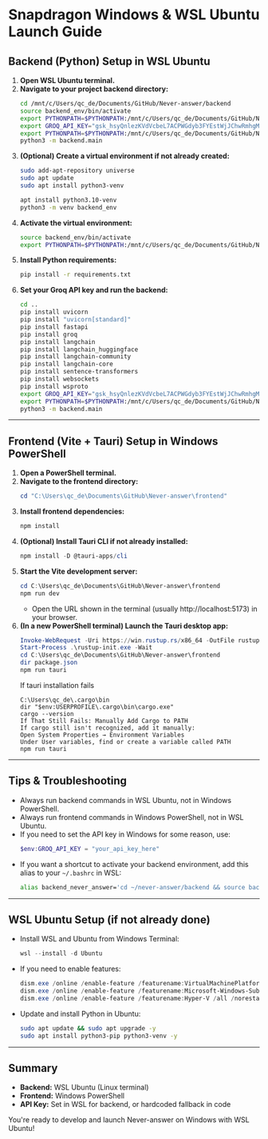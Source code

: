 # Snapdragon Windows & WSL Ubuntu Launch Guide

## Backend (Python) Setup in WSL Ubuntu

1. **Open WSL Ubuntu terminal.**
2. **Navigate to your project backend directory:**
   ```bash
   cd /mnt/c/Users/qc_de/Documents/GitHub/Never-answer/backend
   source backend_env/bin/activate
   export PYTHONPATH=$PYTHONPATH:/mnt/c/Users/qc_de/Documents/GitHub/Never-answer
   export GROQ_API_KEY="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"
   export PYTHONPATH=$PYTHONPATH:/mnt/c/Users/qc_de/Documents/GitHub/Never-answer
   python3 -m backend.main
   ```
3. **(Optional) Create a virtual environment if not already created:**
   ```bash
   sudo add-apt-repository universe
   sudo apt update
   sudo apt install python3-venv

   apt install python3.10-venv
   python3 -m venv backend_env
   ```
4. **Activate the virtual environment:**
   ```bash
   source backend_env/bin/activate
   export PYTHONPATH=$PYTHONPATH:/mnt/c/Users/qc_de/Documents/GitHub/Never-answer
   ```
5. **Install Python requirements:**
   ```bash
   pip install -r requirements.txt
   ```
6. **Set your Groq API key and run the backend:**
   ```bash
   cd ..
   pip install uvicorn
   pip install "uvicorn[standard]"
   pip install fastapi
   pip install groq
   pip install langchain
   pip install langchain_huggingface
   pip install langchain-community
   pip install langchain-core
   pip install sentence-transformers
   pip install websockets
   pip install wsproto
   export GROQ_API_KEY="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"
   export PYTHONPATH=$PYTHONPATH:/mnt/c/Users/qc_de/Documents/GitHub/Never-answer
   python3 -m backend.main
   ```

---

## Frontend (Vite + Tauri) Setup in Windows PowerShell

1. **Open a PowerShell terminal.**
2. **Navigate to the frontend directory:**
   ```powershell
   cd "C:\Users\qc_de\Documents\GitHub\Never-answer\frontend"
   ```
3. **Install frontend dependencies:**
   ```powershell
   npm install
   ```
4. **(Optional) Install Tauri CLI if not already installed:**
   ```powershell
   npm install -D @tauri-apps/cli
   ```
5. **Start the Vite development server:**
   ```powershell
   cd C:\Users\qc_de\Documents\GitHub\Never-answer\frontend
   npm run dev
   ```
   - Open the URL shown in the terminal (usually http://localhost:5173) in your browser.
6. **(In a new PowerShell terminal) Launch the Tauri desktop app:**
   ```powershell
   Invoke-WebRequest -Uri https://win.rustup.rs/x86_64 -OutFile rustup-init.exe
   Start-Process .\rustup-init.exe -Wait
   cd C:\Users\qc_de\Documents\GitHub\Never-answer\frontend
   dir package.json
   npm run tauri
   ```
   If tauri installation fails
   ```
   C:\Users\qc_de\.cargo\bin
   dir "$env:USERPROFILE\.cargo\bin\cargo.exe"
   cargo --version
   If That Still Fails: Manually Add Cargo to PATH
   If cargo still isn't recognized, add it manually:
   Open System Properties → Environment Variables
   Under User variables, find or create a variable called PATH
   npm run tauri
   ```
---

## Tips & Troubleshooting
- Always run backend commands in WSL Ubuntu, not in Windows PowerShell.
- Always run frontend commands in Windows PowerShell, not in WSL Ubuntu.
- If you need to set the API key in Windows for some reason, use:
  ```powershell
  $env:GROQ_API_KEY = "your_api_key_here"
  ```
- If you want a shortcut to activate your backend environment, add this alias to your `~/.bashrc` in WSL:
  ```bash
  alias backend_never_answer='cd ~/never-answer/backend && source backend_env/bin/activate'
  ```

---

## WSL Ubuntu Setup (if not already done)
- Install WSL and Ubuntu from Windows Terminal:
  ```powershell
  wsl --install -d Ubuntu
  ```
- If you need to enable features:
  ```powershell
  dism.exe /online /enable-feature /featurename:VirtualMachinePlatform /all /norestart
  dism.exe /online /enable-feature /featurename:Microsoft-Windows-Subsystem-Linux /all /norestart
  dism.exe /online /enable-feature /featurename:Hyper-V /all /norestart
  ```
- Update and install Python in Ubuntu:
  ```bash
  sudo apt update && sudo apt upgrade -y
  sudo apt install python3-pip python3-venv -y
  ```

---

## Summary
- **Backend:** WSL Ubuntu (Linux terminal)
- **Frontend:** Windows PowerShell
- **API Key:** Set in WSL for backend, or hardcoded fallback in code

You're ready to develop and launch Never-answer on Windows with WSL Ubuntu!


